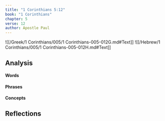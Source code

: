 ```yaml
---
title: "1 Corinthians 5:12"
book: "1 Corinthians"
chapter: 5
verse: 12
author: Apostle Paul
---
```

![[/Greek/1 Corinthians/005/1 Corinthians-005-012G.md#Text]]
![[/Hebrew/1 Corinthians/005/1 Corinthians-005-012H.md#Text]]

## Analysis

#### Words

#### Phrases

#### Concepts

## Reflections
